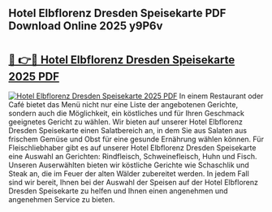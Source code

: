 ## Hotel Elbflorenz Dresden Speisekarte PDF Download Online 2025 y9P6v

# <h2><a href="http://gc5yrs.nevu.top/?p=Hotel+Elbflorenz+Dresden+Speisekarte">🔗 👉🔴 Hotel Elbflorenz Dresden Speisekarte 2025 PDF</a></h2>

[![Hotel Elbflorenz Dresden Speisekarte 2025 PDF](https://i.imgur.com/dBaPXMq.png)](http://gc5yrs.nevu.top/?p=Hotel+Elbflorenz+Dresden+Speisekarte)
In einem Restaurant oder Café bietet das Menü nicht nur eine Liste der angebotenen Gerichte, sondern auch die Möglichkeit, ein köstliches und für Ihren Geschmack geeignetes Gericht zu wählen. Wir bieten auf unserer Hotel Elbflorenz Dresden Speisekarte einen Salatbereich an, in dem Sie aus Salaten aus frischem Gemüse und Obst für eine gesunde Ernährung wählen können. Für Fleischliebhaber gibt es auf unserer Hotel Elbflorenz Dresden Speisekarte eine Auswahl an Gerichten: Rindfleisch, Schweinefleisch, Huhn und Fisch. Unseren Auserwählten bieten wir köstliche Gerichte wie Schaschlik und Steak an, die im Feuer der alten Wälder zubereitet werden. In jedem Fall sind wir bereit, Ihnen bei der Auswahl der Speisen auf der Hotel Elbflorenz Dresden Speisekarte zu helfen und Ihnen einen angenehmen und angenehmen Service zu bieten.

